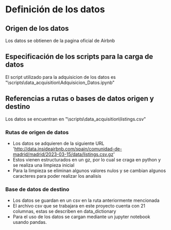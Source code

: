 # Definición de los datos

## Origen de los datos

Los datos se obtienen de la pagina oficial de Airbnb

## Especificación de los scripts para la carga de datos

El script utilizado para la adquisicion de los datos es "\scripts\data_acquisition\Adquisicion_Datos.ipynb"

## Referencias a rutas o bases de datos origen y destino

Los datos se encuentran en "\scripts\data_acquisition\listings.csv"

### Rutas de origen de datos

- Los datos se adquieren de la siguiente URL 'http://data.insideairbnb.com/spain/comunidad-de-madrid/madrid/2023-03-15/data/listings.csv.gz'
- Estos vienen estructurados en un gz, por lo cual se craga en python y se realiza una limpieza inicial
- Para la limpieza se eliminan algunos valores nulos y se cambian algunos caracteres para poder realizar los analisis
### Base de datos de destino

- Los datos se guardan en un csv en la ruta anteriormente mencionada
- El archivo csv que se trabajara en este proyecto cuenta con 21 columnas, estas se describen en data_dictionary
- Para el uso de los datos se cargan mediante un jupyter notebook usando pandas.
